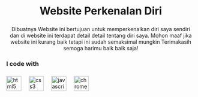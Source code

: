 <h1 align="center">Website Perkenalan Diri</h1>

###

<p align="center">Dibuatnya Website ini bertujuan untuk  memperkenalkan diri saya sendiri dan di website ini terdapat detail detail tentang diri saya. Mohon maaf jika website ini kurang baik tetapi ini sudah semaksimal mungkin Terimakasih semoga harimu baik baik saja!</p>

###

<h3 align="left">I code with</h3>

###

<div align="left">
  <img src="https://cdn.jsdelivr.net/gh/devicons/devicon/icons/html5/html5-original.svg" height="40" alt="html5 logo"  />
  <img width="12" />
  <img src="https://cdn.jsdelivr.net/gh/devicons/devicon/icons/css3/css3-original.svg" height="40" alt="css3 logo"  />
  <img width="12" />
  <img src="https://cdn.jsdelivr.net/gh/devicons/devicon/icons/javascript/javascript-original.svg" height="40" alt="javascript logo"  />
  <img width="12" />
  <img src="https://cdn.jsdelivr.net/gh/devicons/devicon/icons/chrome/chrome-original.svg" height="40" alt="chrome logo"  />
</div>

###